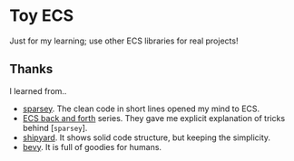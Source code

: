 # Toy ECS

Just for my learning; use other ECS libraries for real projects!

## Thanks

I learned from..

* [sparsey]. The clean code in short lines opened my mind to ECS.
* [ECS back and forth][ebaf] series. They gave me explicit explanation of tricks behind [`sparsey`].
* [shipyard]. It shows solid code structure, but keeping the simplicity.
* [bevy]. It is full of goodies for humans.

[sparsey]: https://github.com/LechintanTudor/sparsey
[ebaf]: https://skypjack.github.io/2019-02-14-ecs-baf-part-1/
[shipyard]: https://github.com/leudz/shipyard
[bevy]: https://github.com/bevyengine/bevy

